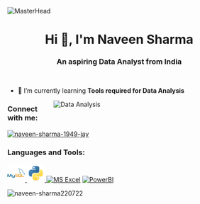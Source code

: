 ![MasterHead](https://klaxos.com/wp-content/uploads/2017/12/manufacturing-Industrialist.jpg)
<h1 align="center">Hi 👋, I'm Naveen Sharma</h1>
<h3 align="center">An aspiring Data Analyst from India</h3>
<br>


- 🌱 I’m currently learning **Tools required for Data Analysis**
<img align="right" alt="Data Analysis" width="400" src="https://i.pinimg.com/originals/45/67/a8/4567a837b545d22b9dcde81ccd98b70e.gif">

<h3 align="left">Connect with me:</h3>
<p align="left">
<a href="https://linkedin.com/in/naveen-sharma-1949-jay" target="blank"><img align="center" src="https://raw.githubusercontent.com/rahuldkjain/github-profile-readme-generator/master/src/images/icons/Social/linked-in-alt.svg" alt="naveen-sharma-1949-jay" height="30" width="40" /></a>
</p>

<h3 align="left">Languages and Tools:</h3>
<p align="left"> <a href="https://www.mysql.com/" target="_blank" rel="noreferrer"> <img src="https://raw.githubusercontent.com/devicons/devicon/master/icons/mysql/mysql-original-wordmark.svg" alt="mysql" width="40" height="40"/> </a> <a href="https://www.python.org" target="_blank" rel="noreferrer"> <img src="https://raw.githubusercontent.com/devicons/devicon/master/icons/python/python-original.svg" alt="python" width="40" height="40"/> </a> <a href="https://www.microsoft.com/en-in/microsoft-365/excel?msockid=1fab81787dae664412d391af7c0367f7" target="_blank" rel="noreferrer"> <img src="https://static.vecteezy.com/system/resources/previews/022/100/783/non_2x/microsoft-excel-logo-transparent-free-png.png" alt="MS Excel" width="40" height="40"/></a> <a href="https://www.microsoft.com/en-us/power-platform/products/power-bi/" target="_blank" rel="noreferrer"> <img src="https://pnghq.com/wp-content/uploads/power-bi-logo-and-sign-png-high-resolution.png" alt="PowerBI" width="40" height="40"/> </a> </p>

<p>&nbsp;<img align="left" src="https://github-readme-stats.vercel.app/api?username=naveen-sharma220722&show_icons=true&locale=en" alt="naveen-sharma220722" /></p>
